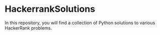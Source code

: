 # HackerrankSolutions
In this repository, you will find a collection of Python solutions to various HackerRank problems. 
